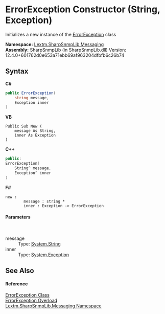 # ErrorException Constructor (String, Exception)
 

Initializes a new instance of the <a href="T_Lextm_SharpSnmpLib_Messaging_ErrorException">ErrorException</a> class

**Namespace:**&nbsp;<a href="N_Lextm_SharpSnmpLib_Messaging">Lextm.SharpSnmpLib.Messaging</a><br />**Assembly:**&nbsp;SharpSnmpLib (in SharpSnmpLib.dll) Version: 12.4.0+601762d0e653a71ebb69af963204dfbfb6c26b74

## Syntax

**C#**<br />
``` C#
public ErrorException(
	string message,
	Exception inner
)
```

**VB**<br />
``` VB
Public Sub New ( 
	message As String,
	inner As Exception
)
```

**C++**<br />
``` C++
public:
ErrorException(
	String^ message, 
	Exception^ inner
)
```

**F#**<br />
``` F#
new : 
        message : string * 
        inner : Exception -> ErrorException
```


#### Parameters
&nbsp;<dl><dt>message</dt><dd>Type: <a href="https://docs.microsoft.com/dotnet/api/system.string" target="_blank" rel="noopener noreferrer">System.String</a><br /></dd><dt>inner</dt><dd>Type: <a href="https://docs.microsoft.com/dotnet/api/system.exception" target="_blank" rel="noopener noreferrer">System.Exception</a><br /></dd></dl>

## See Also


#### Reference
<a href="T_Lextm_SharpSnmpLib_Messaging_ErrorException">ErrorException Class</a><br /><a href="Overload_Lextm_SharpSnmpLib_Messaging_ErrorException__ctor">ErrorException Overload</a><br /><a href="N_Lextm_SharpSnmpLib_Messaging">Lextm.SharpSnmpLib.Messaging Namespace</a><br />